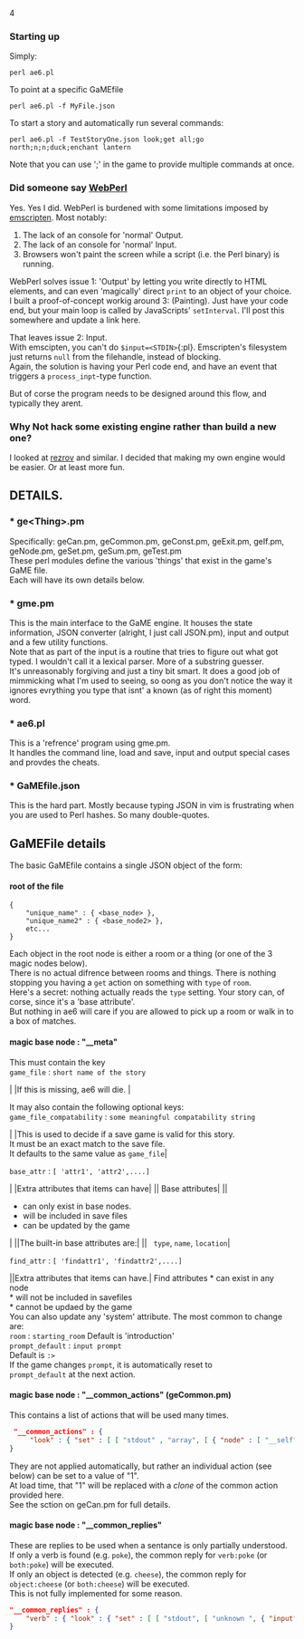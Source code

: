 4
### Starting up

Simply:
```
perl ae6.pl
```

To point at a specific GaMEfile
```
perl ae6.pl -f MyFile.json
```

To start a story and automatically run several commands:
```
perl ae6.pl -f TestStoryOne.json look;get all;go north;n;n;duck;enchant lantern
```
Note that you can use ';' in the game to provide multiple commands at once.

### Did someone say [WebPerl](https://webperl.zero-g.net/)
Yes. Yes I did.
WebPerl is burdened with some limitations imposed by [emscripten](https://emscripten.org/).
Most notably:
1. The lack of an console for 'normal' Output.
2. The lack of an console for 'normal' Input.
3. Browsers won't paint the screen while a script (i.e. the Perl binary) is running.

WebPerl solves issue 1: 'Output' by letting you write directly to HTML elements, and can even 'magically' direct `print` to an object of your choice.  
I built a proof-of-concept workig around 3: (Painting). Just have your code end, but your main loop is called by JavaScripts' `setInterval`. I'll post this somewhere and update a link here.

That leaves issue 2: Input.  
With emscipten, you can't do `$input=<STDIN>`{:pl}. Emscripten's filesystem just returns `null` from the filehandle, instead of blocking.  
Again, the solution is having your Perl code end, and have an event that triggers a `process_inpt`-type function.

But of corse the program needs to be designed around this flow, and typically they arent.

### Why Not hack some existing engine rather than build a new one?
I looked at [rezrov](http://edmonson.paunix.org/rezrov/) and similar. I decided that making my own engine would be easier.
Or at least more fun.

## DETAILS.

### * ge&lt;Thing&gt;.pm
Specifically: geCan.pm, geCommon.pm, geConst.pm, geExit.pm, geIf.pm, geNode.pm, geSet.pm, geSum.pm, geTest.pm  
These perl modules define the various 'things' that exist in the game's GaME file.  
Each will have its own details below.

### * gme.pm
This is the main interface to the GaME engine. It houses the state information, JSON converter (alright, I just call JSON.pm), input and output and a few utility functions.  
Note that as part of the input is a routine that tries to figure out what got typed. I wouldn't call it a lexical parser. More of a substring guesser.  
It's unreasonably forgiving and just a tiny bit smart. It does a good job of mimmicking what I'm used to seeing, so oong as you don't notice the way it ignores evrything you type that isnt' a known (as of right this moment) word.  

### * ae6.pl
This is a 'refrence' program using gme.pm.  
It handles the command line, load and save, input and output special cases and provdes the cheats.

### * GaMEfile.json
This is the hard part. Mostly because typing JSON in vim is frustrating when you are used to Perl hashes. So many double-quotes.

## GaMEFile details

The basic GaMEfile contains a single JSON object of the form:
#### root of the file
```
{
    "unique_name" : { <base_node> },
    "unique_name2" : { <base_node2> },
    etc...
}
```

Each object in the root node is either a room or a thing (or one of the 3 magic nodes below).  
There is no actual difrence between rooms and things. There is nothing stopping you having a `get` action on something with `type` of `room`.  
Here's a secret: nothing actually reads the `type` setting. Your story can, of corse, since it's a 'base attribute'.  
But nothing in ae6 will care if you are allowed to pick up a room or walk in to a box of matches.  

#### magic base node : "__meta"
This must contain the key  
`game_file` : `short name of the story`

|    |If this is missing, ae6 will die.  |


It may also contain the following optional keys:  
`game_file_compatability` : `some meaningful compatability string`  

|   |This is used to decide if a save game is valid for this story.<br>It must be an exact match to the save file.<br>It defaults to the same value as `game_file`|

`base_attr` : `[ 'attr1', 'attr2',....]`

|   |Extra attributes that items can have|
||  			Base attributes|
||<ul><li>can only exist in base nodes.</li><li>will be included in save files</li><li>can be updated by the game</li></ul>|
||The built-in base attributes are:|
||&nbsp;&nbsp;&nbsp;`type`, `name`, `location`|

`find_attr` : `[ 'findattr1', 'findattr2',....]`  

||Extra attributes that items can have.|
  			Find attributes	* can exist in any node  
  					* will not be included in savefiles  
  					* cannot be updaed by the game  
You can also update any 'system' attribute. The most common to change are:   
`room` : `starting_room`  Default is 'introduction'  
`prompt_default` : `input prompt`  
  			Default is `:> `  
  			If the game changes `prompt`, it is automatically reset to   
  			`prompt_default` at the next action.  

#### magic base node : "__common_actions" (geCommon.pm)
This contains a list of actions that will be used many times.
```JSON
 "__common_actions" : {
     "look" : { "set" : [ [ "stdout" , "array", [ { "node" : [ "__self", "descr" ] } ] ] ] } 
}
```
They are not applied automatically, but rather an individual action (see below) can be set to a value of "1".  
At load time, that "1" will be replaced with a _clone_ of the common action provided here.  
See the sction on geCan.pm for full details.  

#### magic base node : "__common_replies"  
These are replies to be used when a sentance is only partially understood.  
If only a verb is found (e.g. `poke`), the common reply for `verb:poke` (or `both:poke`) will be executed.  
If only an object is detected (e.g. `cheese`), the common reply for `object:cheese` (or `both:cheese`) will be executed.  
This is not fully implemented for some reason.  
```JSON
"__common_replies" : {
	"verb" : { "look" : { "set" : [ [ "stdout", [ "unknown ", { "input" : "part"} ] ] ] } }
}
```
